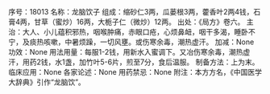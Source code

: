 序号：18013
名称：龙脑饮子
组成：缩砂仁3两，瓜蒌根3两，藿香叶2两4钱，石膏4两，甘草（蜜炒）16两，大栀子仁（微炒）12两。
出处：《局方》卷六。
主治：大人、小儿蕴积邪热，咽喉肿痛，赤眼口疮，心烦鼻衄，咽干多渴，睡卧不宁，及痰热咳嗽，中暑烦躁，一切风壅。或伤寒余毒，潮热虚汗。
加减：None
功效：None
用法用量：每服1-2钱，用新水入蜜调下。又冶伤寒余毒，潮热虚汗，用药2钱，水1盏，加竹叶5-6片，煎至7分，食后温服。
制备方法：上为末。
临床应用：None
各家论述：None
用药禁忌：None
附注：本方方名，《中国医学大辞典》引作“龙脑饮”。
